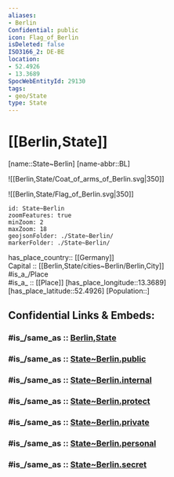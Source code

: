 ```yaml
---
aliases:
- Berlin
Confidential: public
icon: Flag_of_Berlin
isDeleted: false
ISO3166_2: DE-BE
location:
- 52.4926
- 13.3689
SpocWebEntityId: 29130
tags:
- geo/State
type: State
---
```


# [[Berlin,State]] 

[name::State~Berlin] 
[name-abbr::BL]

![[Berlin,State/Coat_of_arms_of_Berlin.svg|350]] 

![[Berlin,State/Flag_of_Berlin.svg|350]]  

```leaflet
id: State~Berlin
zoomFeatures: true 
minZoom: 2 
maxZoom: 18
geojsonFolder: ./State~Berlin/
markerFolder: ./State~Berlin/
```

has_place_country:: [[Germany]]  
Capital :: [[Berlin,State/cities~Berlin/Berlin,City]]  
#is_a_/Place  
#is_a_ :: [[Place]] 
[has_place_longitude::13.3689] 
[has_place_latitude::52.4926] 
[Population::] 

## Confidential Links & Embeds: 

### #is_/same_as :: [Berlin,State](Berlin,State.md) 

### #is_/same_as :: [State~Berlin.public](/_public/Earth/Continent/Europe/Europe~Central/Germany/Germany~West/State~Berlin.public.md) 

### #is_/same_as :: [State~Berlin.internal](/_internal/Earth/Continent/Europe/Europe~Central/Germany/Germany~West/State~Berlin.internal.md) 

### #is_/same_as :: [State~Berlin.protect](/_protect/Earth/Continent/Europe/Europe~Central/Germany/Germany~West/State~Berlin.protect.md) 

### #is_/same_as :: [State~Berlin.private](/_private/Earth/Continent/Europe/Europe~Central/Germany/Germany~West/State~Berlin.private.md) 

### #is_/same_as :: [State~Berlin.personal](/_personal/Earth/Continent/Europe/Europe~Central/Germany/Germany~West/State~Berlin.personal.md) 

### #is_/same_as :: [State~Berlin.secret](/_secret/Earth/Continent/Europe/Europe~Central/Germany/Germany~West/State~Berlin.secret.md)

